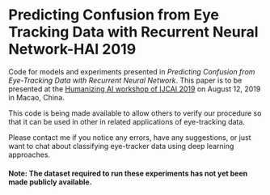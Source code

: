 # Predicting Confusion from Eye Tracking Data with Recurrent Neural Network-HAI 2019
Code for models and experiments presented in _Predicting Confusion from Eye-Tracking Data with Recurrent Neural Network_. This paper is to be presented at the [Humanizing AI workshop of IJCAI 2019](https://www.humanizing-ai.com/hai-19.html) on August 12, 2019 in Macao, China.

This code is being made available to allow others to verify our procedure so that it can be used in other in related applications of eye-tracking data.


Please contact me if you notice any errors, have any suggestions, or just want to chat about classifying eye-tracker data using deep learning approaches. 


#### Note: The dataset required to run these experiments has not yet been made publicly available.
